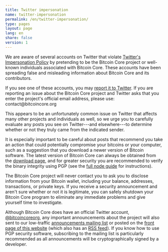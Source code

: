 ```yaml
---
title: Twitter impersonation
name: twitter-impersonation
permalink: /en/twitter-impersonation/
type: pages
layout: page
lang: en
share: false
version: 1
---
```

We are aware of several accounts on Twitter that violate [Twitter's
Impersonation Policy][] by pretending to be the Bitcoin Core project or
well-known individuals associated with Bitcoin Core.  These accounts
have been spreading false and misleading information about Bitcoin Core
and its contributors.

If you see one of these accounts, you may [report it to Twitter][].  If
you are reporting an issue about the Bitcoin Core project and Twitter
asks that you enter the project's official email address, please use:
contact<span style="display:none"></span>@bitcoincore.org

This appears to be an unfortunately common issue on Twitter that affects
many other projects and individuals as well, so we urge you to carefully
evaluate any posts you see on Twitter---and elsewhere---to determine
whether or not they truly came from the indicated sender.

It is especially important to be careful about posts that recommend you
take an action that could potentially compromise your bitcoins or your
computer, such as a suggestion that you download a newer version of
Bitcoin software.  The latest version of Bitcoin Core can always be
obtained from the [download page][], and for greater security you are
recommended to verify the binary integrity using PGP (see the [full node
guide][] for instructions).

The Bitcoin Core project will never contact you to ask you to disclose
information from your Bitcoin wallet, including your balance, addresses,
transactions, or private keys.  If you receive a security announcement
and aren't sure whether or not it is legitimate, you can safely shutdown
your Bitcoin Core program to eliminate any immediate problems and give
yourself time to investigate.

Although Bitcoin Core does have an official Twitter account,
[@bitcoincoreorg][], any important announcements about the project will
also sent to our low-traffic [announcements mailing list][] or posted on
the [front page of this website][] (which also has an [RSS feed][]).  If
you know how to use PGP security software, subscribing to the mailing
list is particularly recommended as all announcements will be
cryptographically signed by a developer.

[Twitter's Impersonation Policy]: https://support.twitter.com/articles/18366#
[report it to Twitter]: https://support.twitter.com/forms/impersonation
[@bitcoincoreorg]: https://twitter.com/bitcoincoreorg
[announcements mailing list]: /en/list/announcements/join/
[front page of this website]: /
[RSS feed]: /en/rss.xml
[download page]: /en/download
[full node guide]: https://bitcoin.org/en/full-node
